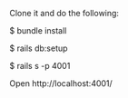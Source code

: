 Clone it and do the following:

$ bundle install

$ rails db:setup

$ rails s -p 4001

Open http://localhost:4001/
